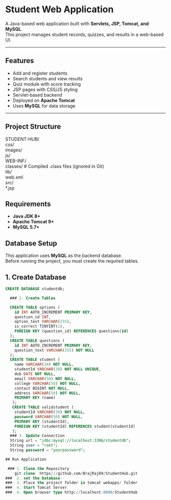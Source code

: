 # Student Web Application
A  Java-based web application built with **Servlets, JSP, Tomcat, and MySQL**.  
This project manages student records, quizzes, and results in a web-based UI.

---
## Features
- Add and register students
- Search students and view results
- Quiz module with score tracking
- JSP pages with CSS/JS styling
- Servlet-based backend
- Deployed on **Apache Tomcat**
- Uses **MySQL** for data storage

---
##  Project Structure
STUDENT-HUB/ <br>
css/    
images/ <br>
    js/ <br>
    WEB-INF/ <br>
    classes/ # Compiled .class files (ignored in Git)<br>
    lib/<br>
    web.xml  <br>
    src/ <br>
    *.jsp <br>

##  Requirements
- **Java JDK 8+**
- **Apache Tomcat 9+**
- **MySQL 5.7+**

##  Database Setup

This application uses **MySQL** as the backend database.  
Before running the project, you must create the required tables.

## 1. Create Database
```sql
CREATE DATABASE studentdb;

  ### 2. Create Tables

  CREATE TABLE options (
    id INT AUTO_INCREMENT PRIMARY KEY,
    question_id INT,
    option_text VARCHAR(255),
    is_correct TINYINT(1),
    FOREIGN KEY (question_id) REFERENCES questions(id)
  );
  CREATE TABLE questions (
    id INT AUTO_INCREMENT PRIMARY KEY,
    question_text VARCHAR(255) NOT NULL
  );
  CREATE TABLE student (
    name VARCHAR(30) NOT NULL,
    studentId VARCHAR(30) NOT NULL UNIQUE,
    dob DATE NOT NULL,
    email VARCHAR(50) NOT NULL,
    college VARCHAR(50) NOT NULL,
    contact BIGINT NOT NULL,
    address VARCHAR(50) NOT NULL,
    PRIMARY KEY (name)
   );
   CREATE TABLE validstudent (
    studentId VARCHAR(30) NOT NULL,
    password VARCHAR(50) NOT NULL,
    PRIMARY KEY (studentId),
    FOREIGN KEY (studentId) REFERENCES student(studentId)
   );
  ### 3. Update Connection
  String url = "jdbc:mysql://localhost:3306/studentdb";
  String user = "root";
  String password = "yourpassword";

## Run Application

 ### 1. Clone the Repository
    git clone  https://github.com/BrajRaj89/StudentHub.git
###  2. set the Database
###  3. Place the project folder in tomcat webapps/ folder
###  4. Start Tomcat Server
###  4. Open browser type http://localhost:8080/StudentHub


